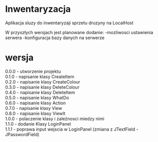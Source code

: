 # Inwentaryzacja
Aplikacja sluzy do inwentaryzaji sprzetu druzyny na LocalHost

W przyszłych wersjach jest planowane dodanie:
-mozliwosci ustawienia serwera
-konfiguracja bazy danych na serwerze

# wersja
0.0.0 - utworzenie projektu <br/>
0.1.0 - napisanie klasy CreateItem <br/>
0.2.0 - napisanie klasy CreateColour <br/>
0.3.0 - napisanie klasy DeleteColour <br/>
0.4.0 - napisanie klasy DeleteItem <br/>
0.5.0 - napisanie klasy WhatDo <br/>
0.6.0 - napisanie klasy Action <br/>
0.7.0 - napisanie klasy View <br/>
0.8.0 - napisanie klasy ViewIt <br/>
1.0.0 - polaczenie klasy i zależnosci miedzy nimi <br/>
1.1.0 - dodanie Klasy LoginPanel <br/>
1.1.1 - poprawa input wejscia w LoginPanel (zmiana z JTextField - JPasswordField) <br/>
